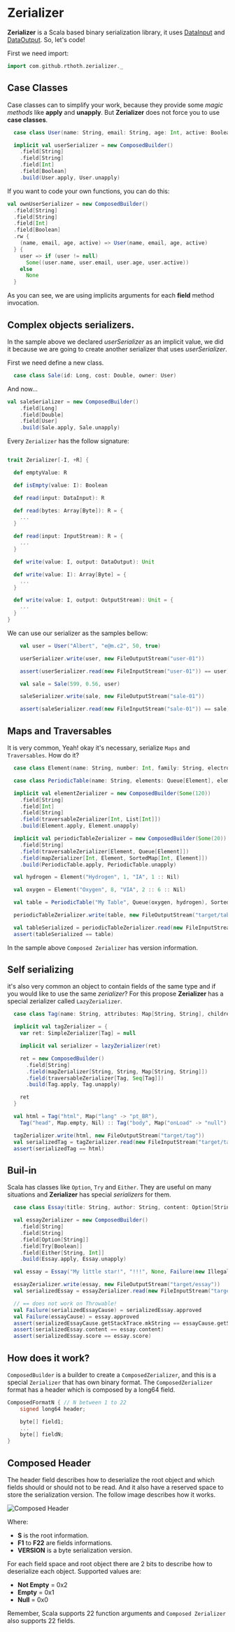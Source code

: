 # Zerializer

**Zerializer** is a Scala based binary serialization library, it uses [DataInput](https://docs.oracle.com/javase/8/docs/api/index.html?java/io/DataInput.html "See javadoc") and [DataOutput](https://docs.oracle.com/javase/8/docs/api/index.html?java/io/DataOutput.html "See javadoc"). So, let's code!

First we need import:

```scala
import com.github.rthoth.zerializer._
```

## Case Classes

Case classes can to simplify your work, because they provide some *magic methods* like **apply** and **unapply**. But **Zerializer** does not force you to use **case classes**.

```scala
  case class User(name: String, email: String, age: Int, active: Boolean)

  implicit val userSerializer = new ComposedBuilder()
    .field[String]
    .field[String]
    .field[Int]
    .field[Boolean]
    .build(User.apply, User.unapply)
```

If you want to code your own functions, you can do this:

```scala
val ownUserSerializer = new ComposedBuilder()
  .field[String]
  .field[String]
  .field[Int]
  .field[Boolean]
  .rw {
    (name, email, age, active) => User(name, email, age, active)
  } {
    user => if (user != null)
      Some((user.name, user.email, user.age, user.active))
    else
      None
  }
```

As you can see, we are using implicits arguments for each **field** method invocation.

## Complex objects serializers.

In the sample above we declared *userSerializer* as an implicit value, we did it because we are going to create another serializer that uses *userSerializer*.

First we need define a new class.

```scala
  case class Sale(id: Long, cost: Double, owner: User)
```

And now...

```scala
val saleSerializer = new ComposedBuilder()
	.field[Long]
	.field[Double]
	.field[User]
	.build(Sale.apply, Sale.unapply)
```

Every `Zerializer` has the follow signature:

```scala

trait Zerializer[-I, +R] {

  def emptyValue: R

  def isEmpty(value: I): Boolean

  def read(input: DataInput): R

  def read(bytes: Array[Byte]): R = {
	...
  }

  def read(input: InputStream): R = {
    ...
  }

  def write(value: I, output: DataOutput): Unit

  def write(value: I): Array[Byte] = {
    ...
  }

  def write(value: I, output: OutputStream): Unit = {
    ...
  }
}
```

We can use our serializer as the samples bellow:

```scala
	val user = User("Albert", "e@m.c2", 50, true)

	userSerializer.write(user, new FileOutputStream("user-01"))

	assert(userSerializer.read(new FileInputStream("user-01")) == user)

	val sale = Sale(599, 0.56, user)

	saleSerializer.write(sale, new FileOutputStream("sale-01"))

	assert(saleSerializer.read(new FileInputStream("sale-01")) == sale)
```

## Maps and Traversables

It is very common, Yeah! okay it's necessary, serialize `Maps` and `Traversables`. How do it?

```scala
  case class Element(name: String, number: Int, family: String, electrons: List[Int])

  case class PeriodicTable(name: String, elements: Queue[Element], elementByNumber: SortedMap[Int, Element])

  implicit val elementZerializer = new ComposedBuilder(Some(120))
    .field[String]
    .field[Int]
    .field[String]
    .field(traversableZerializer[Int, List[Int]])
    .build(Element.apply, Element.unapply)

  implicit val periodicTableZerializer = new ComposedBuilder(Some(20))
    .field[String]
    .field(traversableZerializer[Element, Queue[Element]])
    .field(mapZerializer[Int, Element, SortedMap[Int, Element]])
    .build(PeriodicTable.apply, PeriodicTable.unapply)

  val hydrogen = Element("Hydrogen", 1, "IA", 1 :: Nil)

  val oxygen = Element("Oxygen", 8, "VIA", 2 :: 6 :: Nil)

  val table = PeriodicTable("My Table", Queue(oxygen, hydrogen), SortedMap(8 -> oxygen, 1 -> hydrogen))

  periodicTableZerializer.write(table, new FileOutputStream("target/table"))

  val tableSerialized = periodicTableZerializer.read(new FileInputStream("target/table"))
  assert(tableSerialized == table)
```

In the sample above `Composed Zerializer` has version information.

## Self serializing

it's also very common an object to contain fields of the same type and if you would like to use the same *zerializer*? For this propose **Zerializer** has a special zerializer called `LazyZerializer`.

```scala
  case class Tag(name: String, attributes: Map[String, String], children: Seq[Tag])

  implicit val tagZerializer = {
    var ret: SimpleZerializer[Tag] = null

    implicit val serializer = lazyZerializer(ret)

    ret = new ComposedBuilder()
      .field[String]
      .field(mapZerializer[String, String, Map[String, String]])
      .field(traversableZerializer[Tag, Seq[Tag]])
      .build(Tag.apply, Tag.unapply)

    ret
  }

  val html = Tag("html", Map("lang" -> "pt_BR"),
    Tag("head", Map.empty, Nil) :: Tag("body", Map("onLoad" -> "null"), Nil) :: Nil)

  tagZerializer.write(html, new FileOutputStream("target/tag"))
  val serializedTag = tagZerializer.read(new FileInputStream("target/tag"))
  assert(serializedTag == html)
```

## Buil-in

Scala has classes like `Option`, `Try` and `Either`. They are useful on many situations and **Zerializer** has special *serializers* for them.

```scala
  case class Essay(title: String, author: String, content: Option[String], approved: Try[Boolean], score: Either[String, Int])

  val essayZerializer = new ComposedBuilder()
    .field[String]
    .field[String]
    .field[Option[String]]
    .field[Try[Boolean]]
    .field[Either[String, Int]]
    .build(Essay.apply, Essay.unapply)

  val essay = Essay("My little star!", "!!!", None, Failure(new IllegalStateException("Ouch!")), Left("I don't like it"))

  essayZerializer.write(essay, new FileOutputStream("target/essay"))
  val serializedEssay = essayZerializer.read(new FileInputStream("target/essay"))

  // == does not work on Throwable!
  val Failure(serializedEssayCause) = serializedEssay.approved
  val Failure(essayCause) = essay.approved
  assert(serializedEssayCause.getStackTrace.mkString == essayCause.getStackTrace.mkString)
  assert(serializedEssay.content == essay.content)
  assert(serializedEssay.score == essay.score)
```

## How does it work?

`ComposedBuilder` is a builder to create a `ComposedZerializer`, and this is a special `Zerializer` that has own binary format. The `ComposedZerializer` format has a header which is composed by a long64 field.

```c
ComposedFormatN { // N between 1 to 22
	signed long64 header;

	byte[] field1;
	...
	byte[] fieldN;
}
```

## Composed Header

The header field describes how to deserialize the root object and which fields should or should not to be read. And it also have a reserved space to store the serialization version. The follow image describes how it works.

![Composed Header](composed_header.png "Composed Header")

Where:

* **S** is the root information.
* **F1** to **F22** are fields informations.
* **VERSION** is a byte serialization version.

For each field space and root object there are 2 bits to describe how to deserialize each object. Supported values are:

* **Not Empty** = 0x2
* **Empty** = 0x1
* **Null** = 0x0

Remember, Scala supports 22 function arguments and `Composed Zerializer` also supports 22 fields.
